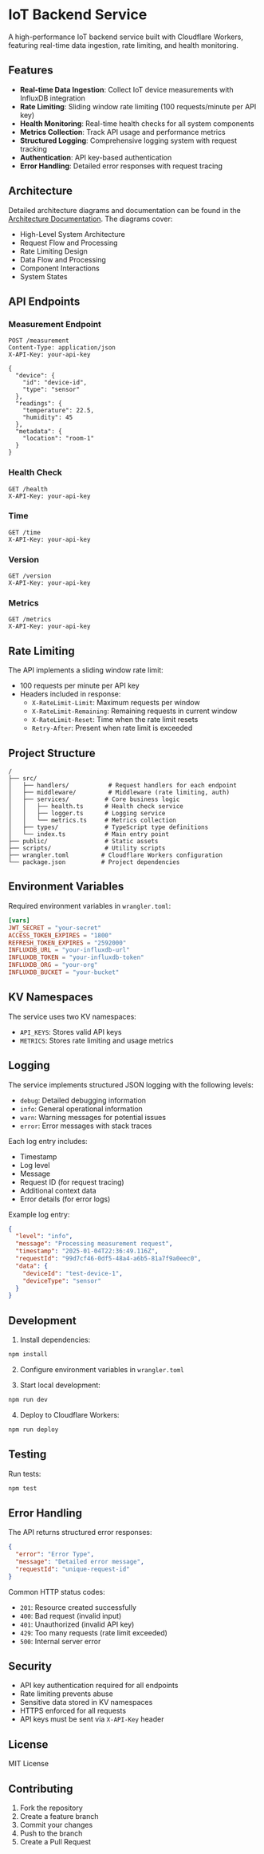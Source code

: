 # IoT Backend Service

A high-performance IoT backend service built with Cloudflare Workers, featuring real-time data ingestion, rate limiting, and health monitoring.

## Features

- **Real-time Data Ingestion**: Collect IoT device measurements with InfluxDB integration
- **Rate Limiting**: Sliding window rate limiting (100 requests/minute per API key)
- **Health Monitoring**: Real-time health checks for all system components
- **Metrics Collection**: Track API usage and performance metrics
- **Structured Logging**: Comprehensive logging system with request tracking
- **Authentication**: API key-based authentication
- **Error Handling**: Detailed error responses with request tracing

## Architecture

Detailed architecture diagrams and documentation can be found in the [Architecture Documentation](docs/architecture.md). The diagrams cover:

- High-Level System Architecture
- Request Flow and Processing
- Rate Limiting Design
- Data Flow and Processing
- Component Interactions
- System States

## API Endpoints

### Measurement Endpoint
```http
POST /measurement
Content-Type: application/json
X-API-Key: your-api-key

{
  "device": {
    "id": "device-id",
    "type": "sensor"
  },
  "readings": {
    "temperature": 22.5,
    "humidity": 45
  },
  "metadata": {
    "location": "room-1"
  }
}
```

### Health Check
```http
GET /health
X-API-Key: your-api-key
```

### Time
```http
GET /time
X-API-Key: your-api-key
```

### Version
```http
GET /version
X-API-Key: your-api-key
```

### Metrics
```http
GET /metrics
X-API-Key: your-api-key
```

## Rate Limiting

The API implements a sliding window rate limit:
- 100 requests per minute per API key
- Headers included in response:
  - `X-RateLimit-Limit`: Maximum requests per window
  - `X-RateLimit-Remaining`: Remaining requests in current window
  - `X-RateLimit-Reset`: Time when the rate limit resets
  - `Retry-After`: Present when rate limit is exceeded

## Project Structure

```
/
├── src/
│   ├── handlers/           # Request handlers for each endpoint
│   ├── middleware/         # Middleware (rate limiting, auth)
│   ├── services/          # Core business logic
│   │   ├── health.ts      # Health check service
│   │   ├── logger.ts      # Logging service
│   │   └── metrics.ts     # Metrics collection
│   ├── types/             # TypeScript type definitions
│   └── index.ts           # Main entry point
├── public/                # Static assets
├── scripts/               # Utility scripts
├── wrangler.toml         # Cloudflare Workers configuration
└── package.json          # Project dependencies
```

## Environment Variables

Required environment variables in `wrangler.toml`:

```toml
[vars]
JWT_SECRET = "your-secret"
ACCESS_TOKEN_EXPIRES = "1800"
REFRESH_TOKEN_EXPIRES = "2592000"
INFLUXDB_URL = "your-influxdb-url"
INFLUXDB_TOKEN = "your-influxdb-token"
INFLUXDB_ORG = "your-org"
INFLUXDB_BUCKET = "your-bucket"
```

## KV Namespaces

The service uses two KV namespaces:
- `API_KEYS`: Stores valid API keys
- `METRICS`: Stores rate limiting and usage metrics

## Logging

The service implements structured JSON logging with the following levels:
- `debug`: Detailed debugging information
- `info`: General operational information
- `warn`: Warning messages for potential issues
- `error`: Error messages with stack traces

Each log entry includes:
- Timestamp
- Log level
- Message
- Request ID (for request tracing)
- Additional context data
- Error details (for error logs)

Example log entry:
```json
{
  "level": "info",
  "message": "Processing measurement request",
  "timestamp": "2025-01-04T22:36:49.116Z",
  "requestId": "99d7cf46-0df5-48a4-a6b5-81a7f9a0eec0",
  "data": {
    "deviceId": "test-device-1",
    "deviceType": "sensor"
  }
}
```

## Development

1. Install dependencies:
```bash
npm install
```

2. Configure environment variables in `wrangler.toml`

3. Start local development:
```bash
npm run dev
```

4. Deploy to Cloudflare Workers:
```bash
npm run deploy
```

## Testing

Run tests:
```bash
npm test
```

## Error Handling

The API returns structured error responses:
```json
{
  "error": "Error Type",
  "message": "Detailed error message",
  "requestId": "unique-request-id"
}
```

Common HTTP status codes:
- `201`: Resource created successfully
- `400`: Bad request (invalid input)
- `401`: Unauthorized (invalid API key)
- `429`: Too many requests (rate limit exceeded)
- `500`: Internal server error

## Security

- API key authentication required for all endpoints
- Rate limiting prevents abuse
- Sensitive data stored in KV namespaces
- HTTPS enforced for all requests
- API keys must be sent via `X-API-Key` header

## License

MIT License

## Contributing

1. Fork the repository
2. Create a feature branch
3. Commit your changes
4. Push to the branch
5. Create a Pull Request
